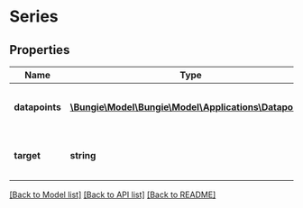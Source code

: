 # Series

## Properties
Name | Type | Description | Notes
------------ | ------------- | ------------- | -------------
**datapoints** | [**\Bungie\Model\\Bungie\Model\Applications\Datapoint[]**](Datapoint.md) | Collection of samples with time and value. | [optional] 
**target** | **string** | Target to which to datapoints apply. | [optional] 

[[Back to Model list]](../README.md#documentation-for-models) [[Back to API list]](../README.md#documentation-for-api-endpoints) [[Back to README]](../README.md)


